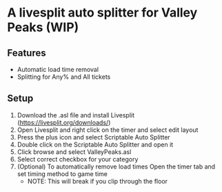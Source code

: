 # A livesplit auto splitter for Valley Peaks (WIP)

## Features
 - Automatic load time removal
 - Splitting for Any% and All tickets 

## Setup
1. Download the .asl file and install Livesplit (https://livesplit.org/downloads/)
2. Open Livesplit and right click on the timer and select edit layout
3. Press the plus icon and select Scriptable Auto Splitter
4. Double click on the Scriptable Auto Splitter and open it
5. Click browse and select ValleyPeaks.asl
6. Select correct checkbox for your category
7. (Optional) To automatically remove load times Open the timer tab and set timing method to game time
   - NOTE: This will break if you clip through the floor
